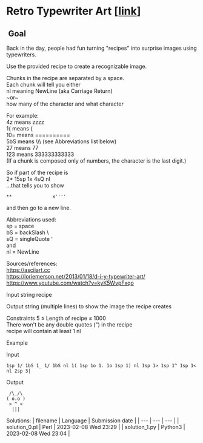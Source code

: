 # Retro Typewriter Art \[[link](https://www.codingame.com/training/easy/retro-typewriter-art)\]


 Goal
-----


Back in the day, people had fun turning "recipes" into surprise images using typewriters.  
  
Use the provided recipe to create a recognizable image.  
  
Chunks in the recipe are separated by a space.  
Each chunk will tell you either   
nl meaning NewLine (aka Carriage Return)  
~or~   
how many of the character and what character  
  
For example:  
 4z means zzzz  
 1{ means {  
 10= means ==========  
 5bS means \\\\\ (see Abbreviations list below)  
 27 means 77  
 123 means 333333333333  
 (If a chunk is composed only of numbers, the character is the last digit.)  
  
So if part of the recipe is   
2\* 15sp 1x 4sQ nl  
...that tells you to show 
```
**               x''''
```
 and then go to a new line.  
  
  
Abbreviations used:  
sp = space   
bS = backSlash \  
sQ = singleQuote '  
and  
nl = NewLine  
  
  
  
  
Sources/references:  
https://asciiart.cc  
https://loriemerson.net/2013/01/18/d-i-y-typewriter-art/  
https://www.youtube.com/watch?v=kyK5WvpFxqo



Input
string recipe


Output
string (multiple lines) to show the image the recipe creates


Constraints
5 ≤ Length of recipe ≤ 1000  
There won't be any double quotes (") in the recipe   
recipe will contain at least 1 nl


Example


Input

```
1sp 1/ 1bS 1_ 1/ 1bS nl 1( 1sp 1o 1. 1o 1sp 1) nl 1sp 1> 1sp 1^ 1sp 1< nl 2sp 3|
```



Output

```
 /\_/\
( o.o )
 > ^ <
  |||
```





Solutions:
| filename | Language | Submission date |
| --- | --- | --- |
| solution_0.pl | Perl | 2023-02-08 Wed 23:29 |
| solution_1.py | Python3 | 2023-02-08 Wed 23:04 |
